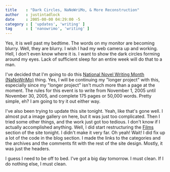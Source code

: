 ```yaml
---
title    : "Dark Circles, NaNoWriMo, & More Reconstruction"
author   : justintadlock
date     : 2005-00-00 04:29:00 -5
category : [ 'updates', 'writing' ]
tag      : [ 'nanowrimo', 'writing' ]
---
```


Yes, it is well past my bedtime.  The words on my monitor are becoming blurry.  Well, they are blurry.  I wish I had my web camera up and working.  Hell, I don't even know where it is.  I want to show the dark circles forming around my eyes.  Lack of sufficient sleep for an entire week will do that to a man.

I've decided that I'm going to do this <a href="http://www.nanowrimo.org" title="National Novel Writing Month" rel="external"> National Novel Writing Month (NaNoWriMo)</a> thing.  Yes, I will be continuing my "longer project" with this, especially since my "longer project" isn't much more than a page at the moment.  The rules for this event is to write from November 1, 2005 until November 30, 2005, and complete 175 pages or 50,000 words.  Pretty simple, eh?  I am going to try it out either way.

I've also been trying to update this site tonight.  Yeah, like that's gone well.  I almost put a image gallery on here, but it was just too complicated.  Then I tried some other things, and the work just got too tedious.  I don't know if I actually accomplished anything.  Well, I did start restructuring the <a href="/films"> Films</a> section of the site tonight.  I didn't make it very far.  Oh yeah!  Wait!  I did fix up a lot of the code in the blog section.  I made the links to the categories and the archives and the comments fit with the rest of the site design.  Mostly, it was just the headers.

I guess I need to be off to bed.  I've got a big day tomorrow.  I must clean.  If I do nothing else, I must clean.
